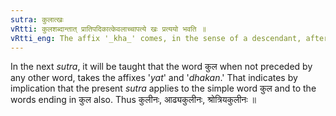 ```yaml
---
sutra: कुलात्खः
vRtti: कुलशब्दान्तात् प्रातिपदिकात्केवलाच्चापत्ये खः प्रत्ययो भवति ॥
vRtti_eng: The affix '_kha_' comes, in the sense of a descendant, after the Nominal-stem '_kula_' and a compound word that ends in '_kula_.'
---
```

In the next _sutra_, it will be taught that the word कुल when not preceded by any other word, takes the affixes '_yat_' and '_dhakan_.' That indicates by implication that the present _sutra_ applies to the simple word कुल and to the words ending in कुल also. Thus कुलीनः, आढ्यकुलीनः, श्रोत्रियकुलीनः ॥
